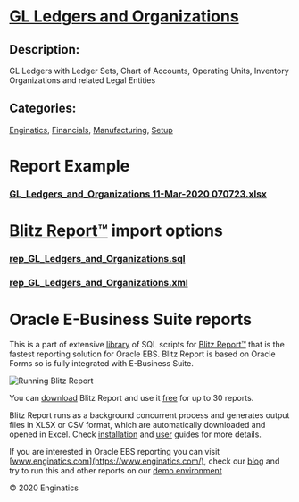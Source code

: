 # [GL Ledgers and Organizations](https://www.enginatics.com/reports/gl-ledgers-and-organizations)
## Description: 
GL Ledgers with Ledger Sets, Chart of Accounts, Operating Units, Inventory Organizations and related Legal Entities
## Categories: 
[Enginatics](https://www.enginatics.com/library/?pg=1&category[]=Enginatics), [Financials](https://www.enginatics.com/library/?pg=1&category[]=Financials), [Manufacturing](https://www.enginatics.com/library/?pg=1&category[]=Manufacturing), [Setup](https://www.enginatics.com/library/?pg=1&category[]=Setup)
# Report Example
### [GL_Ledgers_and_Organizations 11-Mar-2020 070723.xlsx](https://www.enginatics.com/example/gl-ledgers-and-organizations)
# [Blitz Report™](https://www.enginatics.com/blitz-report) import options
### [rep_GL_Ledgers_and_Organizations.sql](https://www.enginatics.com/export/gl-ledgers-and-organizations)
### [rep_GL_Ledgers_and_Organizations.xml](https://www.enginatics.com/xml/gl-ledgers-and-organizations)
# Oracle E-Business Suite reports

This is a part of extensive [library](https://www.enginatics.com/library/) of SQL scripts for [Blitz Report™](https://www.enginatics.com/blitz-report/) that is the fastest reporting solution for Oracle EBS. Blitz Report is based on Oracle Forms so is fully integrated with E-Business Suite. 

![Running Blitz Report](https://www.enginatics.com/wp-content/uploads/2018/01/Running-blitz-report.png) 

You can [download](https://www.enginatics.com/download/) Blitz Report and use it [free](https://www.enginatics.com/pricing/) for up to 30 reports. 

Blitz Report runs as a background concurrent process and generates output files in XLSX or CSV format, which are automatically downloaded and opened in Excel. Check [installation](https://www.enginatics.com/installation-guide/) and [user](https://www.enginatics.com/user-guide/) guides for more details.

If you are interested in Oracle EBS reporting you can visit [www.enginatics.com](https://www.enginatics.com/), check our [blog](https://www.enginatics.com/blog) and try to run this and other reports on our [demo environment](http://demo.enginatics.com/)

© 2020 Enginatics
